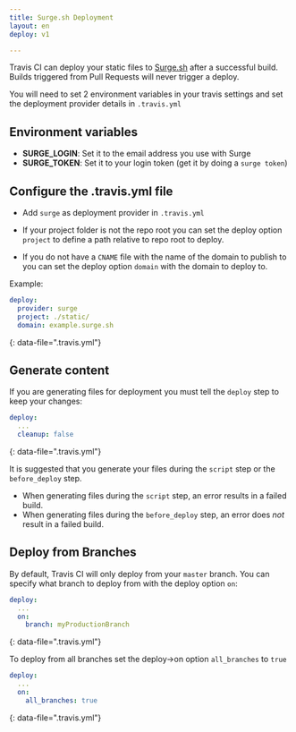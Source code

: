 ```yaml
---
title: Surge.sh Deployment
layout: en
deploy: v1

---
```


Travis CI can deploy your static files to [Surge.sh](https://surge.sh/) after a successful build. Builds triggered from Pull Requests will never trigger a deploy.

You will need to set 2 environment variables in your travis settings and set the deployment provider details in `.travis.yml`

## Environment variables

- **SURGE_LOGIN**: Set it to the email address you use with Surge
- **SURGE_TOKEN**: Set it to your login token (get it by doing a `surge token`)

## Configure the .travis.yml file

- Add `surge` as deployment provider in `.travis.yml`

- If your project folder is not the repo root you can set the deploy option `project` to define a path relative to repo root to deploy.

- If you do not have a `CNAME` file with the name of the domain to publish to you can set the deploy option `domain` with the domain to deploy to.

Example:

```yaml
deploy:
  provider: surge
  project: ./static/
  domain: example.surge.sh
```
{: data-file=".travis.yml"}

## Generate content

If you are generating files for deployment you must tell the `deploy` step to keep your changes:

```yaml
deploy:
  ...
  cleanup: false
```
{: data-file=".travis.yml"}

It is suggested that you generate your files during the `script` step or the `before_deploy` step.

- When generating files during the `script` step, an error results in a failed build.
- When generating files during the `before_deploy` step, an error does *not* result in a failed build.

## Deploy from Branches

By default, Travis CI will only deploy from your `master` branch. You can specify what branch to deploy from with the deploy option `on`:

```yaml
deploy:
  ...
  on:
    branch: myProductionBranch
```
{: data-file=".travis.yml"}

To deploy from all branches set the deploy->on option `all_branches` to `true`

```yaml
deploy:
  ...
  on:
    all_branches: true
```
{: data-file=".travis.yml"}
